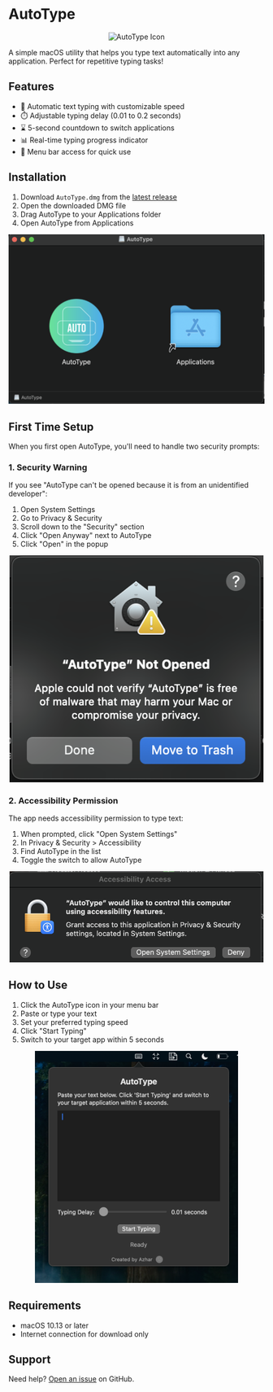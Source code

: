 # AutoType

<p align="center">
  <img src="resources/icon.png" width="128" height="128" alt="AutoType Icon">
</p>

A simple macOS utility that helps you type text automatically into any application. Perfect for repetitive typing tasks!

## Features

- 🚀 Automatic text typing with customizable speed
- ⏱️ Adjustable typing delay (0.01 to 0.2 seconds)
- ⌛ 5-second countdown to switch applications
- 📊 Real-time typing progress indicator
- 🔄 Menu bar access for quick use

## Installation

1. Download `AutoType.dmg` from the [latest release](https://github.com/bunnysayzz/autotype/releases/latest)
2. Open the downloaded DMG file
3. Drag AutoType to your Applications folder
4. Open AutoType from Applications

<p align="center">
  <img src="resources/dmg.png" width="600" alt="DMG Installation">
</p>

## First Time Setup

When you first open AutoType, you'll need to handle two security prompts:

### 1. Security Warning

If you see "AutoType can't be opened because it is from an unidentified developer":

1. Open System Settings
2. Go to Privacy & Security
3. Scroll down to the "Security" section
4. Click "Open Anyway" next to AutoType
5. Click "Open" in the popup

<p align="center">
  <img src="resources/security.png" width="500" alt="Security Warning">
</p>

### 2. Accessibility Permission

The app needs accessibility permission to type text:

1. When prompted, click "Open System Settings"
2. In Privacy & Security > Accessibility
3. Find AutoType in the list
4. Toggle the switch to allow AutoType

<p align="center">
  <img src="resources/accessibility.png" width="500" alt="Accessibility Permission">
</p>

## How to Use

1. Click the AutoType icon in your menu bar
2. Paste or type your text
3. Set your preferred typing speed
4. Click "Start Typing"
5. Switch to your target app within 5 seconds

<p align="center">
  <img src="resources/app.png" width="400" alt="AutoType Interface">
</p>

## Requirements

- macOS 10.13 or later
- Internet connection for download only

## Support

Need help? [Open an issue](https://github.com/bunnysayzz/autotype/issues) on GitHub. 